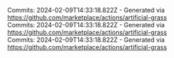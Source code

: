 Commits: 2024-02-09T14:33:18.822Z - Generated via https://github.com/marketplace/actions/artificial-grass
<br>
Commits: 2024-02-09T14:33:18.822Z - Generated via https://github.com/marketplace/actions/artificial-grass
<br>
Commits: 2024-02-09T14:33:18.822Z - Generated via https://github.com/marketplace/actions/artificial-grass
<br>
